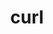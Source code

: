 ---
title: "curl"
layout: cache
categories: [package, develop-2023-06-25]
meta: {"versions": ["7.88.1", "8.1.2"], "compilers": ["gcc@=11.1.0", "gcc@=11.3.0", "gcc@=7.3.1", "gcc@=7.5.0", "oneapi@=2023.1.0"], "oss": ["amzn2", "ubuntu18.04", "ubuntu20.04", "ubuntu22.04"], "platforms": ["linux"], "targets": ["aarch64", "neoverse_n1", "ppc64le", "x86_64", "x86_64_v3"], "stacks": ["aws-ahug", "aws-ahug-aarch64", "aws-isc", "aws-isc-aarch64", "build_systems", "data-vis-sdk", "e4s", "e4s-oneapi", "e4s-power", "ml-linux-x86_64-cpu", "ml-linux-x86_64-cuda", "ml-linux-x86_64-rocm", "radiuss", "root", "tutorial"], "num_specs": 13, "num_specs_by_stack": {"ml-linux-x86_64-cuda": 2, "ml-linux-x86_64-cpu": 2, "root": 13, "tutorial": 1, "data-vis-sdk": 1, "e4s": 2, "aws-ahug-aarch64": 2, "aws-isc-aarch64": 2, "aws-ahug": 1, "aws-isc": 1, "ml-linux-x86_64-rocm": 1, "e4s-power": 2, "e4s-oneapi": 2, "build_systems": 1, "radiuss": 1}}
spec_details: [{"hash": "2fitlnrsudegjzznmfhtth7gzqbznk2a", "compiler": "gcc@=11.3.0", "versions": ["8.1.2"], "os": "ubuntu22.04", "platform": "linux", "target": "x86_64_v3", "variants": ["build_system=autotools", "~gssapi", "~ldap", "~libidn2", "~librtmp", "libs=shared,static", "~libssh", "~libssh2", "~nghttp2", "tls=openssl"], "stacks": ["ml-linux-x86_64-cuda", "ml-linux-x86_64-cpu", "root", "tutorial"], "size": "-", "tarball": "https://binaries.spack.io/develop-2023-06-25/build_cache/linux-ubuntu22.04-x86_64_v3/gcc-11.3.0/curl-8.1.2/linux-ubuntu22.04-x86_64_v3-gcc-11.3.0-curl-8.1.2-2fitlnrsudegjzznmfhtth7gzqbznk2a.spack"}, {"hash": "npej56whtt7qmlmafvmwxenm3nqbn5wv", "compiler": "gcc@=11.1.0", "versions": ["8.1.2"], "os": "ubuntu20.04", "platform": "linux", "target": "x86_64_v3", "variants": ["build_system=autotools", "~gssapi", "~ldap", "~libidn2", "~librtmp", "libs=shared,static", "~libssh", "~libssh2", "~nghttp2", "tls=openssl"], "stacks": ["data-vis-sdk", "root", "e4s"], "size": "-", "tarball": "https://binaries.spack.io/develop-2023-06-25/build_cache/linux-ubuntu20.04-x86_64_v3/gcc-11.1.0/curl-8.1.2/linux-ubuntu20.04-x86_64_v3-gcc-11.1.0-curl-8.1.2-npej56whtt7qmlmafvmwxenm3nqbn5wv.spack"}, {"hash": "xdolaoiyxt7pmiabi7qmaqqqo5oesmyk", "compiler": "gcc@=7.3.1", "versions": ["8.1.2"], "os": "amzn2", "platform": "linux", "target": "neoverse_n1", "variants": ["build_system=autotools", "~gssapi", "~ldap", "~libidn2", "~librtmp", "libs=shared,static", "~libssh", "~libssh2", "~nghttp2", "tls=openssl"], "stacks": ["aws-ahug-aarch64", "aws-isc-aarch64", "root"], "size": "-", "tarball": "https://binaries.spack.io/develop-2023-06-25/build_cache/linux-amzn2-neoverse_n1/gcc-7.3.1/curl-8.1.2/linux-amzn2-neoverse_n1-gcc-7.3.1-curl-8.1.2-xdolaoiyxt7pmiabi7qmaqqqo5oesmyk.spack"}, {"hash": "rbuaiiggk2n5al7gdsnyfyqzkovlsypj", "compiler": "gcc@=7.3.1", "versions": ["8.1.2"], "os": "amzn2", "platform": "linux", "target": "x86_64_v3", "variants": ["build_system=autotools", "~gssapi", "~ldap", "~libidn2", "~librtmp", "libs=shared,static", "~libssh", "~libssh2", "~nghttp2", "tls=openssl"], "stacks": ["aws-ahug", "aws-isc", "root"], "size": "-", "tarball": "https://binaries.spack.io/develop-2023-06-25/build_cache/linux-amzn2-x86_64_v3/gcc-7.3.1/curl-8.1.2/linux-amzn2-x86_64_v3-gcc-7.3.1-curl-8.1.2-rbuaiiggk2n5al7gdsnyfyqzkovlsypj.spack"}, {"hash": "mfy4vjyshqtdegh4rfl33tdr76qleni6", "compiler": "gcc@=11.1.0", "versions": ["8.1.2"], "os": "ubuntu20.04", "platform": "linux", "target": "x86_64_v3", "variants": ["build_system=autotools", "~gssapi", "~ldap", "~libidn2", "~librtmp", "libs=shared,static", "~libssh", "~libssh2", "+nghttp2", "tls=openssl"], "stacks": ["root", "e4s"], "size": "-", "tarball": "https://binaries.spack.io/develop-2023-06-25/build_cache/linux-ubuntu20.04-x86_64_v3/gcc-11.1.0/curl-8.1.2/linux-ubuntu20.04-x86_64_v3-gcc-11.1.0-curl-8.1.2-mfy4vjyshqtdegh4rfl33tdr76qleni6.spack"}, {"hash": "ay5knl3pijkzoncmaui5jk6nfhimoont", "compiler": "gcc@=11.3.0", "versions": ["8.1.2"], "os": "ubuntu22.04", "platform": "linux", "target": "x86_64_v3", "variants": ["build_system=autotools", "~gssapi", "~ldap", "~libidn2", "~librtmp", "libs=shared,static", "~libssh", "~libssh2", "+nghttp2", "tls=openssl"], "stacks": ["ml-linux-x86_64-rocm", "ml-linux-x86_64-cuda", "ml-linux-x86_64-cpu", "root"], "size": "-", "tarball": "https://binaries.spack.io/develop-2023-06-25/build_cache/linux-ubuntu22.04-x86_64_v3/gcc-11.3.0/curl-8.1.2/linux-ubuntu22.04-x86_64_v3-gcc-11.3.0-curl-8.1.2-ay5knl3pijkzoncmaui5jk6nfhimoont.spack"}, {"hash": "3dnbnbdf5xod2c3atssevhze6rdzj62p", "compiler": "gcc@=7.3.1", "versions": ["8.1.2"], "os": "amzn2", "platform": "linux", "target": "aarch64", "variants": ["build_system=autotools", "~gssapi", "~ldap", "~libidn2", "~librtmp", "libs=shared,static", "~libssh", "~libssh2", "~nghttp2", "tls=openssl"], "stacks": ["aws-ahug-aarch64", "aws-isc-aarch64", "root"], "size": "-", "tarball": "https://binaries.spack.io/develop-2023-06-25/build_cache/linux-amzn2-aarch64/gcc-7.3.1/curl-8.1.2/linux-amzn2-aarch64-gcc-7.3.1-curl-8.1.2-3dnbnbdf5xod2c3atssevhze6rdzj62p.spack"}, {"hash": "rrq7gdhqr3a3h74u5oonw2impoo7d6ap", "compiler": "gcc@=11.1.0", "versions": ["8.1.2"], "os": "ubuntu20.04", "platform": "linux", "target": "ppc64le", "variants": ["build_system=autotools", "~gssapi", "~ldap", "~libidn2", "~librtmp", "libs=shared,static", "~libssh", "~libssh2", "~nghttp2", "tls=openssl"], "stacks": ["root", "e4s-power"], "size": "-", "tarball": "https://binaries.spack.io/develop-2023-06-25/build_cache/linux-ubuntu20.04-ppc64le/gcc-11.1.0/curl-8.1.2/linux-ubuntu20.04-ppc64le-gcc-11.1.0-curl-8.1.2-rrq7gdhqr3a3h74u5oonw2impoo7d6ap.spack"}, {"hash": "rv6wnbqzygxalj5csd7m6cyykeikzgx6", "compiler": "oneapi@=2023.1.0", "versions": ["8.1.2"], "os": "ubuntu20.04", "platform": "linux", "target": "x86_64", "variants": ["build_system=autotools", "~gssapi", "~ldap", "~libidn2", "~librtmp", "libs=shared,static", "~libssh", "~libssh2", "+nghttp2", "tls=openssl"], "stacks": ["e4s-oneapi", "root"], "size": "-", "tarball": "https://binaries.spack.io/develop-2023-06-25/build_cache/linux-ubuntu20.04-x86_64/oneapi-2023.1.0/curl-8.1.2/linux-ubuntu20.04-x86_64-oneapi-2023.1.0-curl-8.1.2-rv6wnbqzygxalj5csd7m6cyykeikzgx6.spack"}, {"hash": "ma54fy2jkp2agznfsm6cztzdpa6xgdow", "compiler": "gcc@=7.5.0", "versions": ["7.88.1"], "os": "ubuntu18.04", "platform": "linux", "target": "x86_64_v3", "variants": ["build_system=autotools", "~gssapi", "~ldap", "+libidn2", "~librtmp", "libs=shared,static", "~libssh", "~libssh2", "~nghttp2", "tls=openssl"], "stacks": ["build_systems", "root"], "size": "-", "tarball": "https://binaries.spack.io/develop-2023-06-25/build_cache/linux-ubuntu18.04-x86_64_v3/gcc-7.5.0/curl-7.88.1/linux-ubuntu18.04-x86_64_v3-gcc-7.5.0-curl-7.88.1-ma54fy2jkp2agznfsm6cztzdpa6xgdow.spack"}, {"hash": "ya5ikfkqcuj66tav5qufrc6ycggcnycw", "compiler": "gcc@=7.5.0", "versions": ["8.1.2"], "os": "ubuntu18.04", "platform": "linux", "target": "x86_64_v3", "variants": ["build_system=autotools", "~gssapi", "~ldap", "~libidn2", "~librtmp", "libs=shared,static", "~libssh", "~libssh2", "~nghttp2", "tls=openssl"], "stacks": ["radiuss", "root"], "size": "-", "tarball": "https://binaries.spack.io/develop-2023-06-25/build_cache/linux-ubuntu18.04-x86_64_v3/gcc-7.5.0/curl-8.1.2/linux-ubuntu18.04-x86_64_v3-gcc-7.5.0-curl-8.1.2-ya5ikfkqcuj66tav5qufrc6ycggcnycw.spack"}, {"hash": "xdbsyuizjrptoei4z4ik7bhk5teobujd", "compiler": "gcc@=11.1.0", "versions": ["8.1.2"], "os": "ubuntu20.04", "platform": "linux", "target": "ppc64le", "variants": ["build_system=autotools", "~gssapi", "~ldap", "~libidn2", "~librtmp", "libs=shared,static", "~libssh", "~libssh2", "+nghttp2", "tls=openssl"], "stacks": ["root", "e4s-power"], "size": "-", "tarball": "https://binaries.spack.io/develop-2023-06-25/build_cache/linux-ubuntu20.04-ppc64le/gcc-11.1.0/curl-8.1.2/linux-ubuntu20.04-ppc64le-gcc-11.1.0-curl-8.1.2-xdbsyuizjrptoei4z4ik7bhk5teobujd.spack"}, {"hash": "hn2y7yblpjbkfrgu32a5srr6imjceijt", "compiler": "oneapi@=2023.1.0", "versions": ["8.1.2"], "os": "ubuntu20.04", "platform": "linux", "target": "x86_64", "variants": ["build_system=autotools", "~gssapi", "~ldap", "~libidn2", "~librtmp", "libs=shared,static", "~libssh", "~libssh2", "~nghttp2", "tls=openssl"], "stacks": ["e4s-oneapi", "root"], "size": "-", "tarball": "https://binaries.spack.io/develop-2023-06-25/build_cache/linux-ubuntu20.04-x86_64/oneapi-2023.1.0/curl-8.1.2/linux-ubuntu20.04-x86_64-oneapi-2023.1.0-curl-8.1.2-hn2y7yblpjbkfrgu32a5srr6imjceijt.spack"}]
---
